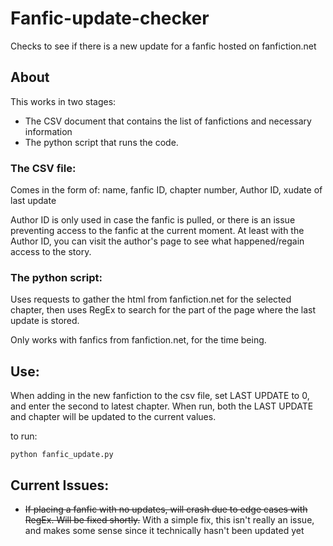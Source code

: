 # Fanfic-update-checker
Checks to see if there is a new update for a fanfic hosted on fanfiction.net

## About
This works in two stages: 
*  The CSV document that contains the list of fanfictions and necessary information
*  The python script that runs the code.


### The CSV file:

Comes in the form of:
name, fanfic ID, chapter number, Author ID, xudate of last update

Author ID is only used in case the fanfic is pulled, or there is an issue 
preventing access to the fanfic at the current moment. At least with the Author 
ID, you can visit the author's page to see what happened/regain access to the story.

### The python script:

Uses requests to gather the html from fanfiction.net for the selected chapter,
then uses RegEx to search for the part of the page where the last update is 
stored.

Only works with fanfics from fanfiction.net, for the time being. 

## Use:

When adding in the new fanfiction to the csv file, set LAST UPDATE to 0, and 
enter the second to latest chapter. When run, both the LAST UPDATE and chapter 
will be updated to the current values.

to run:
```
python fanfic_update.py
```

## Current Issues:

* ~~If placing a fanfic with no updates, will crash due to edge cases with RegEx.
 Will be fixed shortly.~~ 
 With a simple fix, this isn't really an issue, and makes some sense since it 
 technically hasn't been updated yet
